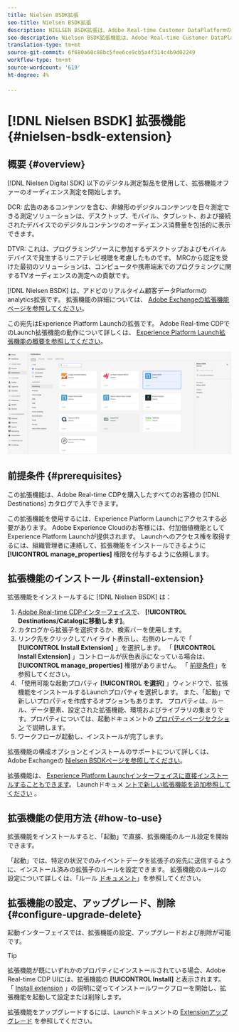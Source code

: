 ```yaml
---
title: Nielsen BSDK拡張
seo-title: Nielsen BSDK拡張
description: NIELSEN BSDK拡張は、Adobe Real-time Customer DataPlatformの解析の対象です。 拡張機能の詳細については、Adobe Exchangeの拡張機能ページを参照してください。
seo-description: Nielsen BSDK拡張機能は、Adobe Real-time Customer DataPlatformの解析の送信先です。 拡張機能の詳細については、Adobe Exchangeの拡張機能ページを参照してください。
translation-type: tm+mt
source-git-commit: 6f680a60c88bc5fee6ce9cb5a4f314c4b9d02249
workflow-type: tm+mt
source-wordcount: '619'
ht-degree: 4%

---
```



# [!DNL Nielsen BSDK] 拡張機能 {#nielsen-bsdk-extension}

## 概要 {#overview}

[!DNL Nielsen Digital SDK] 以下のデジタル測定製品を使用して、拡張機能オファーのオーディエンス測定を開始します。

DCR: 広告のあるコンテンツを含む、非線形のデジタルコンテンツを日々測定できる測定ソリューションは、デスクトップ、モバイル、タブレット、および接続されたデバイスでのデジタルコンテンツのオーディエンス消費量を包括的に表示できます。

DTVR: これは、プログラミングソースに参加するデスクトップおよびモバイルデバイスで発生するリニアテレビ視聴を考慮したものです。 MRCから認定を受けた最初のソリューションは、コンピュータや携帯端末でのプログラミングに関するTVオーディエンスの測定への貢献です。

[!DNL Nielsen BSDK] は、アドビのリアルタイム顧客データPlatformのanalytics拡張です。 拡張機能の詳細については、 [Adobe Exchangeの拡張機能ページを参照してください](https://exchange.adobe.com/experiencecloud.details.101361.html)。

この宛先はExperience Platform Launchの拡張です。 Adobe Real-time CDPでのLaunch拡張機能の動作について詳しくは、 [Experience Platform Launch拡張機能の概要を参照してください](/help/rtcdp/destinations/experience-platform-launch-extensions.md)。

![Nielsen BSDK拡張](assets/nielsen-bsdk-extension.png)

## 前提条件 {#prerequisites}

この拡張機能は、Adobe Real-time CDPを購入したすべてのお客様の [!DNL Destinations] カタログで入手できます。

この拡張機能を使用するには、Experience Platform Launchにアクセスする必要があります。 Adobe Experience Cloudのお客様には、付加価値機能としてExperience Platform Launchが提供されます。 Launchへのアクセス権を取得するには、組織管理者に連絡して、拡張機能をインストールできるように **[!UICONTROL manage_properties]** 権限を付与するように依頼します。

## 拡張機能のインストール {#install-extension}

拡張機能をインストールするに [!DNL Nielsen BSDK] は：

1. [Adobe Real-time CDPインターフェイスで](http://platform.adobe.com/)、 **[!UICONTROL Destinations/Catalogに移動します]**。
2. カタログから拡張子を選択するか、検索バーを使用します。
3. リンク先をクリックしてハイライト表示し、右側のレールで「 **[!UICONTROL Install Extension]** 」を選択します。 「 **[!UICONTROL Install Extension]** 」コントロールが灰色表示になっている場合は、 **[!UICONTROL manage_properties]** 権限がありません。 「 [前提条件](#prerequisites)」を参照してください。
4. 「使用可能な起動プロパティ **[!UICONTROL を選択]** 」ウィンドウで、拡張機能をインストールするLaunchプロパティを選択します。 また、「起動」で新しいプロパティを作成するオプションもあります。 プロパティは、ルール、データ要素、設定された拡張機能、環境およびライブラリの集まりです。プロパティについては、起動ドキュメントの [プロパティページセクション](https://docs.adobe.com/content/help/en/launch/using/reference/admin/companies-and-properties.html#properties-page) で説明します。
5. ワークフローが起動し、インストールが完了します。

拡張機能の構成オプションとインストールのサポートについて詳しくは、Adobe Exchangeの [Nielsen BSDKページを参照してください](https://exchange.adobe.com/experiencecloud.details.101361.html)。

拡張機能は、 [Experience Platform Launchインターフェイスに直接インストールすることもできます](https://launch.adobe.com/)。 Launchドキュメ [ントで新しい拡張機能を追加参照してください](https://docs.adobe.com/content/help/en/launch/using/reference/manage-resources/extensions/overview.html#add-a-new-extension) 。

## 拡張機能の使用方法 {#how-to-use}

拡張機能をインストールすると、「起動」で直接、拡張機能のルール設定を開始できます。

「起動」では、特定の状況でのみイベントデータを拡張子の宛先に送信するように、インストール済みの拡張子のルールを設定できます。 拡張機能のルールの設定について詳しくは、「ルール [ドキュメント](https://docs.adobe.com/help/ja-JP/launch/using/reference/manage-resources/rules.html)」を参照してください。

## 拡張機能の設定、アップグレード、削除 {#configure-upgrade-delete}

起動インターフェイスでは、拡張機能の設定、アップグレードおよび削除が可能です。

>[!TIP]
>
>拡張機能が既にいずれかのプロパティにインストールされている場合、Adobe Real-time CDP UIには、拡張機能の **[!UICONTROL Install]** と表示されます。 「 [Install extension](#install-extension) 」の説明に従ってインストールワークフローを開始し、拡張機能を起動して設定または削除します。

拡張機能をアップグレードするには、Launchドキュメントの [Extensionアップグレード](https://docs.adobe.com/content/help/en/launch/using/reference/manage-resources/extensions/extension-upgrade.html) を参照してください。